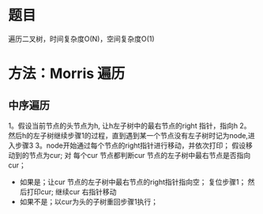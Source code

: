 # 题目
遍历二叉树，时间复杂度O(N)，空间复杂度O(1)

# 方法：Morris 遍历
## 中序遍历
1。假设当前节点的头节点为h, 让h左子树中的最右节点的right 指针，指向h
2。然后h的左子树继续步骤1的过程，直到遇到某一个节点没有左子树时记为node,进入步骤3
3。node开始通过每个节点的right指针进行移动，并依次打印； 假设移动到的节点为cur; 对
   每个cur 节点都判断cur 节点的左子树中最右节点是否指向cur；
   + 如果是；让cur 节点的左子树中最右节点的right指针指向空； 复位步骤1； 然后打印cur; 继续cur 右指针移动
   + 如果不是；以cur为头的子树重回步骤1执行；